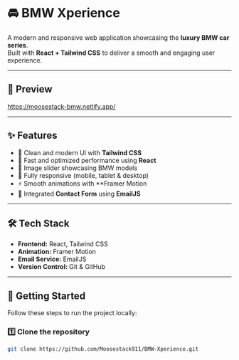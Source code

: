 # 🚘 BMW Xperience  

A modern and responsive web application showcasing the **luxury BMW car series**.  
Built with **React + Tailwind CSS** to deliver a smooth and engaging user experience.  

---

## 📸 Preview  

https://moosestack-bmw.netlify.app/ 

---

## ✨ Features  
- 🎨 Clean and modern UI with **Tailwind CSS**  
- 🚀 Fast and optimized performance using **React**  
- 🔄 Image slider showcasing BMW models  
- 📱 Fully responsive (mobile, tablet & desktop)  
- ⚡ Smooth animations with **Framer Motion  
- 📧 Integrated **Contact Form** using **EmailJS**  

---

## 🛠️ Tech Stack  
- **Frontend:** React, Tailwind CSS  
- **Animation:** Framer Motion  
- **Email Service:** EmailJS  
- **Version Control:** Git & GitHub  

---

## 🚀 Getting Started  

Follow these steps to run the project locally:

### 1️⃣ Clone the repository  
```bash
git clone https://github.com/Moosestack911/BMW-Xperience.git
